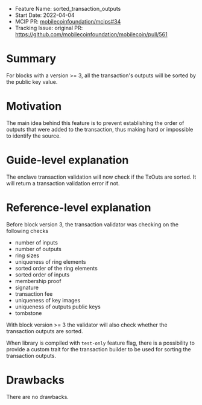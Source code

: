 - Feature Name: sorted_transaction_outputs
- Start Date: 2022-04-04
- MCIP PR: [mobilecoinfoundation/mcips#34](https://github.com/mobilecoinfoundation/mcips/pull/34)
- Tracking Issue: original PR: https://github.com/mobilecoinfoundation/mobilecoin/pull/561

# Summary
[summary]: #summary

For blocks with a version >= 3, all the transaction's outputs will be sorted by the public key value.

# Motivation
[motivation]: #motivation

The main idea behind this feature is to prevent establishing the order of outputs that were added to the 
transaction, thus making hard or impossible to identify the source.

# Guide-level explanation
[guide-level-explanation]: #guide-level-explanation

The enclave transaction validation will now check if the TxOuts are sorted.
It will return a transaction validation error if not.

# Reference-level explanation
[reference-level-explanation]: #reference-level-explanation

Before block version 3, the transaction validator was checking on the following checks
* number of inputs
* number of outputs
* ring sizes
* uniqueness of ring elements
* sorted order of the ring elements
* sorted order of inputs
* membership proof
* signature
* transaction fee
* uniqueness of key images
* uniqueness of outputs public keys
* tombstone

With block version >= 3 the validator will also check whether the transaction outputs are sorted. 

When library is compiled with `test-only` feature flag, there is a possibility to provide a custom trait for the transaction
builder to be used for sorting the transaction outputs.

# Drawbacks
[drawbacks]: #drawbacks

There are no drawbacks.

